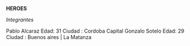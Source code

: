 **HEROES**

*Integrantes*

Pablo Alcaraz    Edad: 31    Ciudad : Cordoba Capital
Gonzalo Sotelo  Edad: 29   Ciudad : Buenos aires | La Matanza